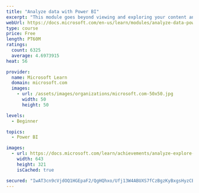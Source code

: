 ```yaml
---
title: "Analyze data with Power BI"
excerpt: "This module goes beyond viewing and exploring your content and explains how to interact with it by working with reports and dashboards to uncover and share new business insights."
webUrl: https://docs.microsoft.com/en-us/learn/modules/analyze-data-power-bi/
type: course
price: Free
length: PT60M
ratings:
  count: 6325
  average: 4.6973915
heat: 56

provider:
  name: Microsoft Learn
  domain: microsoft.com
  images:
    - url: /assets/images/organizations/microsoft.com-50x50.jpg
      width: 50
      height: 50

levels:
  - Beginner

topics:
  - Power BI

images:
  - url: https://docs.microsoft.com/learn/achievements/analyze-explore-data-power-bi-social.png
    width: 643
    height: 321
    isCached: true

secured: "IwAT3cn9cVjdOQ1HGEpaF2/QgHQhxo/Ufj13W4ABUXS7fCzBgzKyBxgsHyzCBg35hVyekoX0eh4J3+Ai0t4GLQNDowl7XCnz3/5eWl2t1U+Kx62xiPM8iOmuZpHjOEd3Q/5HoL9O2rLg4q4lNEu1QE7rhaeC5lnB5maD/6Jbz6zqj3n78SNqElLJ1Q2umEr1QeSP+tFK13UNZP7hEs8tpYojzoJ20MwD0j757kKLrqu0+m2KchgrDOe8VsDF4wUxRwI3MbmgcfBaM4uwBan/s1xOEJE6mouLdXLzR9cZ2VM1+LIRCzUKIt+cMC5Pz+dDMVb0z7d2TH/bspPd/sVy9q2wtxccrMofAfbxq74M+FMMFNluQDkotnhl6y+552P1dIMhOtw+vF3Qv0JgMhwFX4SxhJ5SjSAI9cGJFrry0QI=;WcOjGvAx8+VRcWWJpeA66A=="
---
```


